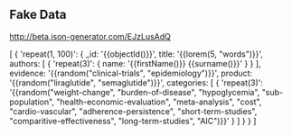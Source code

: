 
## Fake Data
http://beta.json-generator.com/EJzLusAdQ

[
  {
    'repeat(1, 100)': {
      _id: '{{objectId()}}',
      title: '{{lorem(5, "words")}}',
      authors: [
        {
          'repeat(3)': {
            name: '{{firstName()}} {{surname()}}'
          }
        }
      ],
      evidence: '{{random("clinical-trials", "epidemiology")}}',
      product: '{{random("liraglutide", "semaglutide")}}',
      categories: 
      [
        {
          'repeat(3)':  '{{random("weight-change", "burden-of-disease", "hypoglycemia", "sub-population", "health-economic-evaluation", "meta-analysis", "cost", "cardio-vascular", "adherence-persistence", "short-term-studies", "comparitive-effectiveness", "long-term-studies", "AIC")}}'
        }
      ]
    }
  }
]